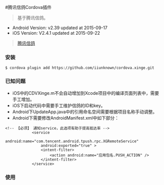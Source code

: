 #腾讯信鸽Cordova插件
> 基于腾讯信鸽。

* Android Version: v2.39 updated at 2015-09-17
* iOS Version: V2.4.1 updated at 2015-09-22

> [腾讯信鸽](http://developer.xg.qq.com/index.php/Main_Page)

### 安装

```
$ cordova plugin add https://github.com/iiunknown/cordova.xinge.git
```

### 已知问题

* iOS中的CDVXinge.m不会自动增加到Xcode项目中的编译页面列表中，需要手工增加。
* iOS下启动代码中需要手工维护信鸽的ID和key。
* Android下UpdateApp.java中的引用命名空间需要根据项目名称手动调整。
* Android下需要修改AndroidManifest.xml中如下部分：

```
<!-- 【必须】 通知service，此选项有助于提高抵达率 -->
		    <service
		        android:name="com.tencent.android.tpush.rpc.XGRemoteService"
		        android:exported="true" >
		        <intent-filter>
		            <action android:name="应用包名.PUSH_ACTION" />
		        </intent-filter>
		    </service>
```

### 使用

